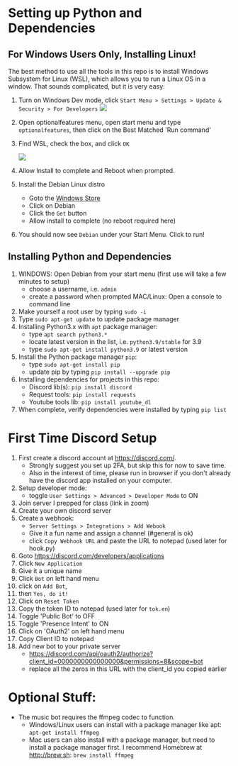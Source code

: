 # Setting up Python and Dependencies

## For Windows Users Only, Installing Linux!
The best method to use all the tools in this repo is to install Windows Subsystem for Linux (WSL), which allows you to run a Linux OS in a window. That sounds complicated, but it is very easy:
1. Turn on Windows Dev mode, click `Start Menu > Settings > Update & Security > For Developers`
   ![](https://www.groovypost.com/wp-content/uploads/2016/05/bash-1.png)
2. Open optionalfeatures menu, open start menu and type `optionalfeatures`, then click on the Best Matched 'Run command'
3. Find WSL, check the box, and click `OK`

   ![](https://www.groovypost.com/wp-content/uploads/2016/05/bash-2.png)
4. Allow Install to complete and Reboot when prompted.
5. Install the Debian Linux distro 
   - Goto the [Windows Store](https://aka.ms/wslstore)
   - Click on Debian
   - Click the `Get` button
   - Allow install to complete (no reboot required here)
6. You should now see `Debian` under your Start Menu. Click to run!

## Installing Python and Dependencies
1. WINDOWS: Open Debian from your start menu (first use will take a few minutes to setup)
   - choose a username, i.e. `admin`
   - create a password when prompted
   MAC/Linux: Open a console to command line 
2. Make yourself a root user by typing `sudo -i`
3. Type `sudo apt-get update` to update package manager
4. Installing Python3.x with `apt` package manager:
   - type `apt search python3.*`
   - locate latest version in the list, i.e. `python3.9/stable` for 3.9
   - type `sudo apt-get install python3.9` or latest version
5. Install the Python package manager `pip`:
   - type `sudo apt-get install pip`
   - update pip by typing `pip install --upgrade pip`
6. Installing dependencies for projects in this repo:
    - Discord lib(s): `pip install discord`
    - Request tools: `pip install requests`
    - Youtube tools lib: `pip install youtube_dl`    
7. When complete, verify dependencies were installed by typing `pip list`



<!--
## Python for Windows method 2
1. Download latest version here: https://www.python.org/downloads/
2. Run the installer
    - Be sure to check box that says 'Add Python 3.x to PATH' for windows
![Example](https://miro.medium.com/max/1344/0*7nOyowsPsGI19pZT.png)
3. After installer completes, verify in command prompt with: `python --version`
4. Upgrade the "python installer program" a.k.a "pip": `python -m pip install --upgrade pip`
    - When complete, verify in command prompt with: `pip list`
5. Installing dependencies for projects in this repo:
    - Discord lib(s): `pip install discord`
    - Request tools: `pip install requests`
    - Youtube tools lib: `pip install youtube_dl`    
6. When complete, verify again in command prompt with: `pip list`
-->

# First Time Discord Setup
1. First create a discord account at https://discord.com/. 
   - Strongly suggest you set up 2FA, but skip this for now to save time.
   - Also in the interest of time, please run in browser if you don't already have the discord app installed on your computer.
2. Setup developer mode: 
   - toggle `User Settings > Advanced > Developer Mode` to ON
3. Join server I prepped for class (link in zoom)
4. Create your own discord server
5. Create a webhook:
   - `Server Settings > Integrations > Add Webook`
   - Give it a fun name and assign a channel (#general is ok)
   - click `Copy Webhook URL` and paste the URL to notepad (used later for hook.py)
6. Goto https://discord.com/developers/applications
7. Click `New Application`
8. Give it a unique name
9. Click `Bot` on left hand menu
10. click on `Add Bot`, 
11. then `Yes, do it!`
12. Click on `Reset Token`
13. Copy the token ID to notepad (used later for `tok.en`)
14. Toggle 'Public Bot' to OFF
15. Toggle 'Presence Intent' to ON
16. Click on 'OAuth2' on left hand menu
17. Copy Client ID to notepad
18. Add new bot to your private server
    - https://discord.com/api/oauth2/authorize?client_id=0000000000000000&permissions=8&scope=bot 
    - replace all the zeros in this URL with the client_id you copied earlier


# Optional Stuff:
- The music bot requires the ffmpeg codec to function.
    - Windows/Linux users can install with a package manager like apt: `apt-get install ffmpeg`
    - Mac users can also install with a package manager, but need to install a package manager first. I recommend Homebrew at http://brew.sh: `brew install ffmpeg`
